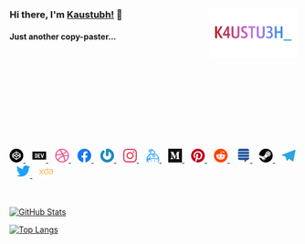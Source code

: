 ### Hi there, I'm [Kaustubh!](https://k4ustu3h.cf) 👋 <img alt="K4USTU3H_" style="float: right; width: 16vw;" src="https://raw.githubusercontent.com/k4ustu3h/k4ustu3h/master/assets/images/K4USTU3H_.png">

#### Just another copy-paster...

</br>
</br>
</br>
</br>
</br>
</br>
</br>
</br>
</br>
</br>

<a href="https://codepen.io/k4ustu3h">
  <img alt="Codepen" width="24px" src="https://raw.githubusercontent.com/k4ustu3h/k4ustu3h/master/assets/images/codepen.svg" />
</a>
&nbsp;&nbsp;
<a href="https://dev.to/k4ustu3h">
  <img alt="Dev" width="24px" src="https://raw.githubusercontent.com/k4ustu3h/k4ustu3h/master/assets/images/dev-dot-to.svg" />
</a>
&nbsp;&nbsp;
<a href="https://www.dribbble.com/k4ustu3h">
  <img alt="Dribbble" width="24px" src="https://raw.githubusercontent.com/k4ustu3h/k4ustu3h/master/assets/images/dribbble.svg" />
</a>
&nbsp;&nbsp;
<a href="https://fb.me/k4ustu3h">
  <img alt="Facebook" width="24px" src="https://raw.githubusercontent.com/k4ustu3h/k4ustu3h/master/assets/images/facebook.svg" />
</a>
&nbsp;&nbsp;
<a href="https://gravatar.com/kaustubhladiya">
  <img alt="Gravatar" width="24px" src="https://raw.githubusercontent.com/k4ustu3h/k4ustu3h/master/assets/images/gravatar.svg" />
</a>
&nbsp;&nbsp;
<a href="https://www.instagram.com/k4ustu3h">
  <img alt="Instagram" width="24px" src="https://raw.githubusercontent.com/k4ustu3h/k4ustu3h/master/assets/images/instagram.svg" />
</a>
&nbsp;&nbsp;
<a href="https://keybase.io/k4ustu3h">
  <img alt="Keybase" width="24px" src="https://raw.githubusercontent.com/k4ustu3h/k4ustu3h/master/assets/images/keybase.svg" />
</a>
&nbsp;&nbsp;
<a href="https://medium.com/@k4ustu3h">
  <img alt="Medium" width="24px" src="https://raw.githubusercontent.com/k4ustu3h/k4ustu3h/master/assets/images/medium.svg" />
</a>
&nbsp;&nbsp;
<a href="https://pinterest.com/k4ustu3h">
  <img alt="Pinterest" width="24px" src="https://raw.githubusercontent.com/k4ustu3h/k4ustu3h/master/assets/images/pinterest.svg" />
</a>
&nbsp;&nbsp;
<a href="https://www.reddit.com/u/kaustubhladiya">
  <img alt="Reddit" width="24px" src="https://raw.githubusercontent.com/k4ustu3h/k4ustu3h/master/assets/images/reddit.svg" />
</a>
&nbsp;&nbsp;
<a href="https://stackexchange.com/users/16727002">
  <img alt="Stack Exchange" width="24px" src="https://raw.githubusercontent.com/k4ustu3h/k4ustu3h/master/assets/images/stackexchange.svg" />
</a>
&nbsp;&nbsp;
<a href="https://steamcommunity.com/id/k4ustu3h">
  <img alt="Steam" width="24px" src="https://raw.githubusercontent.com/k4ustu3h/k4ustu3h/master/assets/images/steam.svg" />
</a>
&nbsp;&nbsp;
<a href="https://t.me/k4ustu3h">
  <img alt="Telegram" width="24px" src="https://raw.githubusercontent.com/k4ustu3h/k4ustu3h/master/assets/images/telegram.svg" />
</a>
&nbsp;&nbsp;
<a href="https://twitter.com/k4ustu3h">
  <img alt="Twitter" width="24px" src="https://raw.githubusercontent.com/k4ustu3h/k4ustu3h/master/assets/images/twitter.svg" />
</a>
&nbsp;&nbsp;
<a href="https://forum.xda-developers.com/member.php?u=9461231">
  <img alt="XDA Developers" width="24px" src="https://raw.githubusercontent.com/k4ustu3h/k4ustu3h/master/assets/images/xdadevelopers.svg" />
</a>
</br>
</br>
</br>

[![GitHub Stats](https://github-readme-stats.vercel.app/api?username=k4ustu3h&show_icons=true&title_color=b31818&text_color=fff&bg_color=000&icon_color=b31818&include_all_commits=true)](https://github.com/anuraghazra/github-readme-stats)

[![Top Langs](https://github-readme-stats.vercel.app/api/top-langs/?username=k4ustu3h&title_color=b31818&text_color=fff&bg_color=000&icon_color=b31818&layout=compact)](https://github.com/anuraghazra/github-readme-stats)
